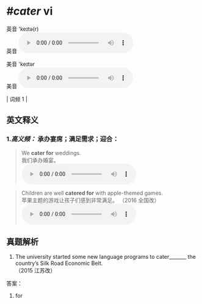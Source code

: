# ***\#cater*** vi
英音 'keɪtə(r)  
英音
<audio src="./media/cater-B.aac" controls="controls"></audio>

美音 'keɪtər  
美音
<audio src="./media/cater.aac" controls="controls"></audio>



| 词频 1 |  

英文释义
---
### 1.*高义频：* **承办宴席；满足需求；迎合：**  

 > We **cater for** weddings.   
 > 我们承办婚宴。    
<audio src="./media/1-cater.aac" controls="controls"></audio>

 > Children are well **catered for** with apple-themed games.  
 > 苹果主题的游戏让孩子们感到非常满足。  （2016 全国改）  
<audio src="./media/cater50.aac" controls="controls"></audio>


真题解析
---
1. The university started some new language programs to cater_______ the country’s Silk Road Economic Belt.  
  （2015 江苏改）  

答案：
1. for  

